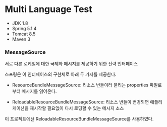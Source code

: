 # Multi Language Test
* JDK 1.8
* Spring 5.1.4
* Tomcat 8.5
* Maven 3

### MessageSource
서로 다른 로케일에 대한 국제화 메시지를 제공하기 위한 전략 인터페이스

스프링은 이 인터페이스의 구현체로 아래 두 가지를 제공한다.
* ResourceBundleMessageSource: 리소스 번들이라 불리는 properties 파일로부터 메시지를 읽어온다.

* ReloadableResourceBundleMessageSource: 리소스 번들이 변경되면 애플리케이션을 재시작할 필요없이 다시 로딩할 수 있는 메시지 소스

이 프로젝트에선 ReloadableResourceBundleMessageSource를 사용하였다.